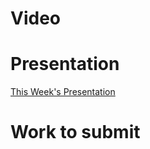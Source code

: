 
# Video

# Presentation
[This Week's Presentation](/WebDev/2-Digital-Applications/_topics/_presentations/presentationWeek20.md)

# Work to submit